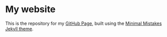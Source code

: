 # My website

This is the repository for my [GitHub Page](https://clairepalandri.github.io/), built using the [Minimal Mistakes Jekyll theme](https://github.com/mmistakes/minimal-mistakes).
